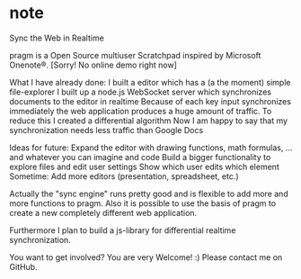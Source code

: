 note
====
Sync the Web in Realtime

pragm is a Open Source multiuser Scratchpad inspired by Microsoft Onenote®. [Sorry! No online demo right now]

What I have already done:
I built a editor which has a (a the moment) simple file-explorer
I built up a node.js WebSocket server which synchronizes documents to the editor in realtime
Because of each key input synchronizes immediately the web application produces a huge amount of traffic.
To reduce this I created a differential algorithm
Now I am happy to say that my synchronization needs less traffic than Google Docs

Ideas for future:
Expand the editor with drawing functions, math formulas, ... and whatever you can imagine and code
Build a bigger functionality to explore files and edit user settings
Show which user edits which element
Sometime: Add more editors (presentation, spreadsheet, etc.)

Actually the "sync engine" runs pretty good and is flexible to add more and more functions to pragm. Also it is possible to use the basis of pragm to create a new completely different web application.

Furthermore I plan to build a js-library for differential realtime synchronization.

You want to get involved?
You are very Welcome! :) Please contact me on GitHub.
